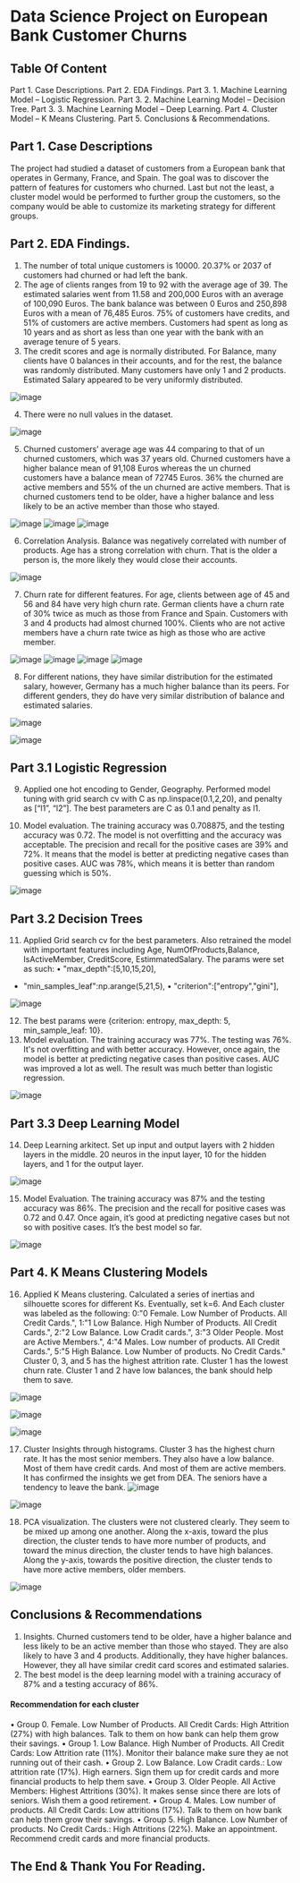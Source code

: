 # Data Science Project on European Bank Customer Churns
## Table Of Content

Part 1. Case Descriptions.
Part 2. EDA Findings.
Part 3. 1. Machine Learning Model – Logistic Regression.
Part 3. 2. Machine Learning Model – Decision Tree.
Part 3. 3.  Machine Learning Model – Deep Learning.
Part 4. Cluster Model – K Means Clustering.
Part 5. Conclusions & Recommendations. 

## Part 1. Case Descriptions
The project had studied a dataset of customers from a European bank that operates in Germany, France, and Spain. The goal was to discover the pattern of features for customers who churned. Last but not the least, a cluster model would be performed to further group the customers, so the company would be able to customize its marketing strategy for different groups.

## Part 2. EDA Findings.
1.	The number of total unique customers is 10000. 20.37% or 2037 of customers had churned or had left the bank. 
2.	The age of clients ranges from 19 to 92 with the average age of 39. The estimated salaries went from 11.58 and 200,000 Euros with an average of 100,090 Euros. The bank balance was between 0 Euros and 250,898 Euros with a mean of 76,485 Euros. 75% of customers have credits, and 51% of customers are active members. Customers had spent as long as 10 years and as short as less than one year with the bank with an average tenure of 5 years.
3.	The credit scores and age is normally distributed.  For Balance, many clients have 0 balances in their accounts, and for the rest, the balance was randomly distributed. Many customers have only 1 and 2 products. Estimated Salary appeared to be very uniformly distributed.

![image](https://github.com/user-attachments/assets/1d2ae52f-2ba4-45db-bfe8-d947a17c539d)

 
4.	There were no null values in the dataset.  

![image](https://github.com/user-attachments/assets/01d529a9-44f0-46c7-8edd-6647d040c931)


5.	Churned customers’ average age was 44 comparing to that of un churned customers, which was 37 years old. Churned customers have a higher balance mean of 91,108 Euros whereas the un churned customers have a balance mean of 72745 Euros. 36% the churned are active members and 55% of the un churned are active members.  That is churned customers tend to be older, have a higher balance and less likely to be an active member than those who stayed. 
 
![image](https://github.com/user-attachments/assets/6d002129-bcbe-49a8-b6c6-8f3f0aaff8b7)
![image](https://github.com/user-attachments/assets/43c3ed7b-0e74-4283-9e53-d4b286f2baf2)
![image](https://github.com/user-attachments/assets/54bc03bc-c294-4d95-8862-97892065864a)

 
6.	Correlation Analysis. Balance was negatively correlated with number of products. Age has a strong correlation with churn. That is the older a person is, the more likely they would close their accounts.

![image](https://github.com/user-attachments/assets/741c1ae0-a58d-4aff-8b8e-79ea5a3b37f5)

 
7.	Churn rate for different features. For age, clients between age of 45 and 56 and 84 have very high churn rate. German clients have a churn rate of 30% twice as much as those from France and Spain. Customers with 3 and 4 products had almost churned 100%. Clients who are not active members have a churn rate twice as high as those who are active member. 
 
![image](https://github.com/user-attachments/assets/e9184e40-2157-4cba-910d-d80444030cc2)
![image](https://github.com/user-attachments/assets/b5256f05-7232-41e8-854d-46d73887f39b)
![image](https://github.com/user-attachments/assets/c6009be2-ed69-4aec-99e4-369e7d581a64)
![image](https://github.com/user-attachments/assets/0c9c12a9-eb4c-4875-9051-a61d9f32d27b)


 


8.	For different nations, they have similar distribution for the estimated salary, however, Germany has a much higher balance than its peers. For different genders, they do have very similar distribution of balance and estimated salaries.

![image](https://github.com/user-attachments/assets/ebad4e3c-8750-440a-9edc-b41829d3c27b)

![image](https://github.com/user-attachments/assets/7e51ed3e-3ff0-4d98-88d4-2d75dd1402f2)


## Part 3.1 Logistic Regression
9.	Applied one hot encoding to Gender, Geography. Performed model tuning with grid search cv with C as np.linspace(0.1,2,20), and penalty as [“l1”, “l2”]. The best parameters are C as 0.1 and penalty as l1.

10.	Model evaluation. The training accuracy was 0.708875, and the testing accuracy was 0.72. The model is not overfitting and the accuracy was acceptable. The precision and recall for the positive cases are 39% and 72%. It means that the model is better at predicting negative cases than positive cases. AUC was 78%, which means it is better than random guessing which is 50%.

![image](https://github.com/user-attachments/assets/94d6690d-e391-4bcd-99ef-e94d803379e5)


## Part 3.2 Decision Trees
11.	Applied Grid search cv for the best parameters. Also retrained the  model with important features including Age, NumOfProducts,Balance, IsActiveMember, CreditScore, EstimmatedSalary. The params were set as such:
•	"max_depth":[5,10,15,20],
* "min_samples_leaf":np.arange(5,21,5),
•	"criterion":["entropy","gini"],

![image](https://github.com/user-attachments/assets/dfd3abdd-44ea-4773-b260-e7772957b4a7)


12.	The best params were {criterion: entropy, max_depth: 5, min_sample_leaf: 10}.
13.	Model evaluation. The training accuracy was 77%. The testing was 76%. It's not overfitting and with better accuracy. However, once again, the model is better at predicting negative cases than positive cases. AUC was improved a lot as well. The result was much better than logistic regression.

![image](https://github.com/user-attachments/assets/ef075a81-544d-44ac-a2c7-09416f41943b)


## Part 3.3 Deep Learning Model
14.	Deep Learning arkitect. Set up input and output layers with 2 hidden layers in the middle. 20 neuros in the input layer, 10 for the hidden layers, and 1 for the output layer. 

![image](https://github.com/user-attachments/assets/d06fcef1-945e-4cb8-984d-f31b75ef57f0)

 
15.	Model Evaluation. The training accuracy was 87% and the testing accuracy was 86%. The precision and the recall for positive cases was 0.72 and 0.47. Once again, it’s good at predicting negative cases but not so with positive cases. It’s the best model so far.

![image](https://github.com/user-attachments/assets/fd93d68b-e551-4778-984b-2616c08daed1)


## Part 4. K Means Clustering Models
16.	Applied K Means clustering. Calculated a series of inertias and silhouette scores for different Ks. Eventually, set k=6. And Each cluster was labeled as the following:
0:"0 Female. Low Number of Products. All Credit Cards.",
1:"1 Low Balance. High Number of Products. All Credit Cards.",
2:"2 Low Balance. Low Cradit cards.",
3:"3 Older People. Most are Active Members.",
4:"4 Males. Low number of products. All Credit Cards.",
5:"5 High Balance. Low Number of products. No Credit Cards."
Cluster 0, 3, and 5 has the highest attrition rate. Cluster 1 has the lowest churn rate. Cluster 1 and 2 have low balances, the bank should help them to save.

![image](https://github.com/user-attachments/assets/3abc8b20-057b-4118-a347-4a11803ce917)

![image](https://github.com/user-attachments/assets/302fe1de-13e6-4ac6-bd44-7f1b7c500f9f)

![image](https://github.com/user-attachments/assets/73e88fc7-1e72-4c87-8b4e-be87435db810)

17. Cluster Insights through histograms. Cluster 3 has the highest churn rate. It has the most senior members. They also have a low balance. Most of them have credit cards. And most of them are active members. It has confirmed the insights we get from DEA. The seniors have a tendency to leave the bank.
![image](https://github.com/user-attachments/assets/a6ee5a5c-b32c-4c6a-ace4-d4b6e0ba5de4)

![image](https://github.com/user-attachments/assets/6ccf441f-e5f7-4b30-82f4-2de3bfdeb891)

 
18.	PCA visualization. The clusters were not clustered clearly. They seem to be mixed up among one another. Along the x-axis, toward the plus direction, the cluster tends to have more number of products, and toward the minus direction, the cluster tends to have high balances. Along the y-axis, towards the positive direction, the cluster tends to have more active members, older members.

![image](https://github.com/user-attachments/assets/c488d5bb-1d3d-4eb8-b2ca-ef61f2390c72)


## Conclusions & Recommendations
1.	Insights. Churned customers tend to be older, have a higher balance and less likely to be an active member than those who stayed. They are also likely to have 3 and 4 products. Additionally, they have higher balances. However, they all have similar credit card scores and estimated salaries.
2.	The best model is the deep learning model with a training accuracy of 87% and a testing accuracy of 86%.
#### Recommendation for each cluster
•	Group 0. Female. Low Number of Products. All Credit Cards: High Attrition (27%) with high balances. Talk to them on how bank can help them grow their savings. 
•	Group 1. Low Balance. High Number of Products. All Credit Cards: Low Attrition rate (11%). Monitor their balance make sure they ae not running out of their cash.
•	Group 2. Low Balance. Low Cradit cards.: Low attrition rate (17%). High earners. Sign them up for credit cards and more financial products to help them save.
•	Group 3. Older People. All Active Members: Highest Attritions (30%). It makes sense since there are lots of seniors. Wish them a good retirement.
•	Group 4. Males. Low number of products. All Credit Cards: Low attritions (17%). Talk to them on how bank can help them grow their savings.
•	Group 5. High Balance. Low Number of products. No Credit Cards.: High Attritions (22%). Make an appointment. Recommend credit cards and more financial products.

## The End & Thank You For Reading.

